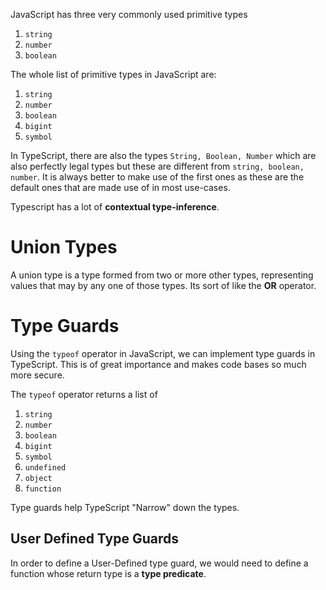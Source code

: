 JavaScript has three very commonly used primitive types
1. ```string```
2. `number`
3. `boolean`

The whole list of primitive types in JavaScript are:
1. `string`
2. `number`
3. `boolean`
4. `bigint`
5. `symbol`

In TypeScript, there are also the types `String, Boolean, Number` which are also perfectly legal types but these are different from `string, boolean, number`. It is always better to make use of the first ones as these are the default ones that are made use of in most use-cases. 

Typescript has a lot of **contextual type-inference**. 
# Union Types
A union type is a type formed from two or more other types, representing values that may by any one of those types. Its sort of like the **OR** operator.
# Type Guards
Using the `typeof` operator in JavaScript, we can implement type guards in TypeScript. This is of great importance and makes code bases so much more secure.

The `typeof` operator returns a list of 
1. `string`
2. `number`
3. `boolean`
4. `bigint`
5. `symbol`
6. `undefined`
7. `object`
8. `function`

Type guards help TypeScript "Narrow" down the types.
## User Defined Type Guards
In order to define a User-Defined type guard, we would need to define a function whose return type is a **type predicate**. 
